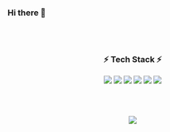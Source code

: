 ### Hi there 👋
<br/>  
<br/>  

<h3 align="center">⚡ Tech Stack ⚡</h3>


<p align="center">
  <img src="https://img.shields.io/badge/Java-007396?style=for-the-badge&logo=java&logoColor=white" />
  <img src="https://img.shields.io/badge/JavaScript-F7DF1E?&style=for-the-badge&logo=JavaScript&logoColor=white" />
  <img src="https://img.shields.io/badge/Spring%20-6DB33F?&style=for-the-badge&logo=spring&logoColor=white"/>
<!--   <img src="https://img.shields.io/badge/OracleDB-F80000?&style=for-the-badge&logo=Oracle&logoColor=white"/> -->
  <img src="https://img.shields.io/badge/MySQL-4479A1?&style=for-the-badge&logo=mysql&logoColor=white"/>
  <img src="https://img.shields.io/badge/git%20-%23F05033.svg?&style=for-the-badge&logo=git&logoColor=white"/>
  <img src="https://img.shields.io/badge/github%20-%23121011.svg?&style=for-the-badge&logo=github&logoColor=white"/>

</p>

<br/>  
<br/>  
<!-- ## Github Stats  
<table><tr><td valign="top" width="50%">

<img src="https://github-readme-stats.vercel.app/api?username=penglingss&hide=stars&show_icons=true&count_private=true&hide_border=true" align="left" style="width: 100%" />

</td><td valign="top" width="50%">

<img src="https://github-readme-stats.vercel.app/api/top-langs/?username=penglingss&hide_border=true&layout=compact" align="left" style="width: 100%" />

</td></tr></table>   -->

<p align="center">
  <img src="https://github-readme-stats.vercel.app/api?username=penglingss&hide=stars&show_icons=true&count_private=true&hide_border=false"/>
<!--   <img src="https://github-readme-stats.vercel.app/api?username=penglingss&hide=stars&show_icons=true&theme=dracula&count_private=true&line_height=32"> -->
</p>

<!-- [![solved.ac tier](http://mazassumnida.wtf/api/generate_badge?boj=dain0418)](https://solved.ac/dain0418) -->

<br/>  

<!--
**penglingss/penglingss** is a ✨ _special_ ✨ repository because its `README.md` (this file) appears on your GitHub profile.

Here are some ideas to get you started:

- 🔭 I’m currently working on ...
- 🌱 I’m currently learning ...
- 👯 I’m looking to collaborate on ...
- 🤔 I’m looking for help with ...
- 💬 Ask me about ...
- 📫 How to reach me: ...
- 😄 Pronouns: ...
- ⚡ Fun fact: ...
-->
